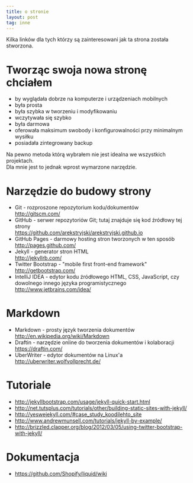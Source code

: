 ```yaml
---
title: o stronie
layout: post
tag: inne
---
```

Kilka linków dla tych którzy są zainteresowani jak ta strona została stworzona.


Tworząc swoja nowa stronę chciałem
====================================
* by wyglądała dobrze na komputerze i urządzeniach mobilnych
* była prosta 
* była szybka w tworzeniu i modyfikowaniu
* wczytywała się szybko
* była darmowa
* oferowała maksimum swobody i konfigurowalności przy minimalnym wysiłku
* posiadała zintegrowany backup

Na pewno metoda którą wybrałem nie jest idealna we wszystkich projektach.  
Dla mnie jest to jednak wprost wymarzone narzędzie.


Narzędzie do budowy strony
============================
* Git - rozproszone repozytorium kodu/dokumentów  
<http://gitscm.com/>
* GitHub - serwer repozytoriów Git; tutaj znajduje się kod źródłowy tej strony  
<https://github.com/arekstryjski/arekstryjski.github.io>
* GitHub Pages - darmowy hosting stron tworzonych w ten sposób  
<http://pages.github.com/>
* Jekyll - generator stron HTML  
<http://jekyllrb.com/>
* Twitter Bootstrap - "mobile first front-end framework"  
<http://getbootstrap.com/>
* IntelliJ IDEA - edytor kodu źródłowego HTML, CSS, JavaScript, czy dowolnego innego języka programistycznego  
<http://www.jetbrains.com/idea/>


Markdown
=========
* Markdown - prosty język tworzenia dokumentów  
<http://en.wikipedia.org/wiki/Markdown>
* Draftin - narzędzie online do tworzenia dokumentów i kolaboracji  
<https://draftin.com/>
* UberWriter - edytor dokumentów na Linux'a  
<http://uberwriter.wolfvollprecht.de/>


Tutoriale
==========
* <http://jekyllbootstrap.com/usage/jekyll-quick-start.html>
* <http://net.tutsplus.com/tutorials/other/building-static-sites-with-jekyll/>
* <http://yeswejekyll.com/#case_study_koodilehto_site>
* <http://www.andrewmunsell.com/tutorials/jekyll-by-example/>
* <http://brizzled.clapper.org/blog/2012/03/05/using-twitter-bootstrap-with-jekyll/>

Dokumentacja
============
* <https://github.com/Shopify/liquid/wiki>

